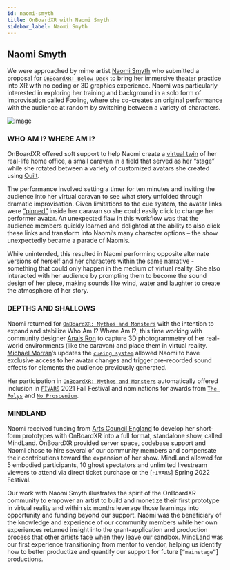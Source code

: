 ```yaml
---
id: naomi-smyth
title: OnBoardXR with Naomi Smyth
sidebar_label: Naomi Smyth
---
```


## Naomi Smyth

We were approached by mime artist [Naomi Smyth](https://everythingimmersive.com/organizer/naomi-smyth) who submitted a proposal for [`OnBoardXR: Below Deck`](/obxr2-below-deck) to bring her immersive theater practice into XR with no coding or 3D graphics experience. Naomi was particularly interested in exploring her training and background in a solo form of improvisation called Fooling, where she co-creates an original performance with the audience at random by switching between a variety of characters.

![image](https://media-exp2.licdn.com/dms/image/C4D03AQH0HjD3cyr2qA/profile-displayphoto-shrink_800_800/0/1516962434473?e=1660780800&v=beta&t=kFyq6VjV2FhYMbZSf3rJkqpaoyezMpocmxkCJIe31Mk)

### WHO AM I? WHERE AM I?
OnBoardXR offered soft support to help Naomi create a [virtual twin](https://en.wikipedia.org/wiki/Digital_twin) of her real-life home office, a small caravan in a field that served as her “stage” while she rotated between a variety of customized avatars she created using [Quilt](https://hubs.mozilla.com/docs/intro-avatars.html). 

The performance involved setting a timer for ten minutes and inviting the audience into her virtual caravan to see what story unfolded through dramatic improvisation. Given limitations to the cue system, the avatar links were [“pinned”](https://hubs.mozilla.com/docs/hubs-features.html) inside her caravan so she could easily click to change her performer avatar. An unexpected flaw in this workflow was that the audience members quickly learned and delighted at the ability to also click these links and transform into Naomi’s many character options – the show unexpectedly became a parade of Naomis. 

While unintended, this resulted in Naomi performing opposite alternate versions of herself and her characters within the same narrative - something that could only happen in the medium of virtual reality. She also interacted with her audience by prompting them to become the sound design of her piece, making sounds like wind, water and laughter to create the atmosphere of her story.

### DEPTHS AND SHALLOWS
Naomi returned for [`OnBoardXR: Mythos and Monsters`](/obxr-mythos-monsters) with the intention to expand and stabilize Who Am I? Where Am I?, this time working with community designer [Anais Ron]() to capture 3D photogrammetry of her real-world environments (like the caravan) and place them in virtual reality. [Michael Morran]()’s updates the [`cueing system`]() allowed Naomi to have exclusive access to her avatar changes and trigger pre-recorded sound effects for elements the audience previously generated. 

Her participation in [`OnBoardXR: Mythos and Monsters`]() automatically offered inclusion in [`FIVARS`]() 2021 Fall Festival and nominations for awards from [`The Polys`]() and [`No Proscenium`]().

### MINDLAND

Naomi received funding from [Arts Council England]() to develop her short-form prototypes with OnBoardXR into a full format, standalone show, called MindLand. OnBoardXR provided server space, codebase support and Naomi chose to hire several of our community members and compensate their contributions toward the expansion of her show. MindLand allowed for 5 embodied participants, 10 ghost spectators and unlimited livestream viewers to attend via direct ticket purchase or the [`FIVARS`] Spring 2022 Festival.

Our work with Naomi Smyth illustrates the spirit of the OnBoardXR community to empower an artist to build and monetize their first prototype in virtual reality and within six months leverage those learnings into opportunity and funding beyond our support. Naomi was the beneficiary of the knowledge and experience of our community members while her own experiences returned insight into the grant-application and production process that other artists face when they leave our sandbox. MindLand was our first experience transitioning from mentor to vendor, helping us identify how to better productize and quantify our support for future [`“mainstage”`] productions. 
